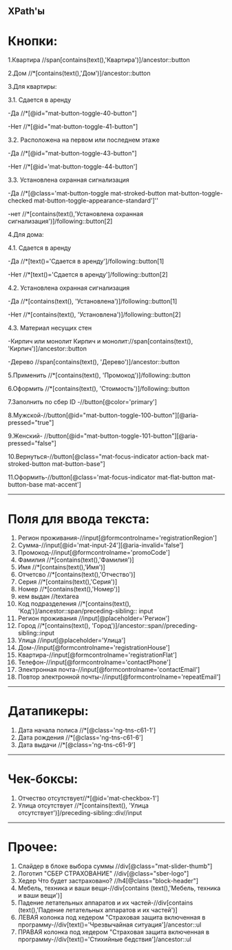 ## XPath'ы

# Кнопки:
1.Квартира
//span[contains(text(),'Квартира')]/ancestor::button

2.Дом
//*[contains(text(),'Дом')]/ancestor::button

3.Для квартиры:  

3.1. Сдается в аренду

-Да  //*[@id="mat-button-toggle-40-button"]

-Нет //*[@id="mat-button-toggle-41-button"] 

3.2.  Расположена на первом или последнем этаже   

-Да  //*[@id="mat-button-toggle-43-button"]

-Нет   //*[@id='mat-button-toggle-44-button']

3.3. Установлена охранная сигнализация

-Да  //*[@class='mat-button-toggle mat-stroked-button mat-button-toggle-checked mat-button-toggle-appearance-standard']''

-нет //*[contains(text(),'Установлена охранная сигнализация')]/following::button[2] 

4.Для дома:  

4.1. Сдается в аренду 

-Да  //*[text()='Сдается в аренду']/following::button[1]  

-Нет   //*[text()='Сдается в аренду']/following::button[2]  

4.2. Установлена охранная сигнализация   

-Да  //*[contains(text(), 'Установлена')]/following::button[1]  

-Нет  //*[contains(text(), 'Установлена')]/following::button[2]   

4.3.  Материал несущих стен  

-Кирпич или монолит  Кирпич и монолит://span[contains(text(), 'Кирпич')]/ancestor::button  

-Дерево //span[contains(text(), 'Дерево')]/ancestor::button

5.Применить //*[contains(text(), 'Промокод')]/following::button

6.Оформить //*[contains(text(), 'Стоимость')]/following::button

7.Заполнить по сбер ID -\//button[@color='primary']

8.Мужской-\//button[@id="mat-button-toggle-100-button"][@aria-pressed="true"]

9.Женский- \//button[@id="mat-button-toggle-101-button"][@aria-pressed="false"]

10.Вернуться-\//button[@class="mat-focus-indicator action-back mat-stroked-button mat-button-base"]

11.Оформить-\//button[@class='mat-focus-indicator mat-flat-button mat-button-base mat-accent']

***
# Поля для ввода текста:

1. Регион проживания-\//input[@formcontrolname='registrationRegion']
2. Сумма-\//input[@id='mat-input-24'][@aria-invalid='false']
3. Промокод-\//input[@formcontrolname='promoCode']
4. Фамилия //*[contains(text(),'Фамилия')]
5. Имя //*[contains(text(),'Имя')]
6. Отчетсво //*[contains(text(),'Отчество')]
7. Серия //*[contains(text(),'Серия')]
8. Номер //*[contains(text(),'Номер')]
9. кем выдан //textarea
10. Код подразделения //*[contains(text(), 'Код')]/ancestor::span/preceding-sibling:: input
11. Регион проживания //input[@placeholder='Регион']
12. Город //*[contains(text(), 'Город')]/ancestor::span//preceding-sibling::input
13. Улица //input[@placeholder='Улица']
14. Дом-\//input[@formcontrolname='registrationHouse']
15. Квартира-\//input[@formcontrolname='registrationFlat']
16. Телефон-\//input[@formcontrolname='contactPhone']
17. Электронная почта-\//input[@formcontrolname='contactEmail']
18. Повтор электронной почты-\//input[@formcontrolname='repeatEmail']
***
# Датапикеры:
1. Дата начала полиса //*[@class='ng-tns-c61-1']
2. Дата рождения //*[@class='ng-tns-c61-6'] 
3. Дата выдачи //*[@class='ng-tns-c61-9']
***
# Чек-боксы:
1. Отчество отсутствует//*[@id='mat-checkbox-1']
2. Улица отсутствует //*[contains(text(), 'Улица отсутствует')]/preceding-sibling::div//input
***
# Прочее:
1. Слайдер в блоке выбора суммы //div[@class="mat-slider-thumb"]
2. Логотип "СБЕР СТРАХОВАНИЕ" //div[@class="sber-logo"]
3. Хедер Что будет застраховано? //h4[@class="block-header"] 
4. Мебель, техника и ваши вещи-\//div[contains (text(),'Мебель, техника и ваши вещи')]
5. Падение летательных аппаратов и их частей-\//div[contains (text(),'Падение летательных аппаратов и их частей')]
6. ЛЕВАЯ колонка под хедером "Страховая защита включенная в программу-\//div[text()='Чрезвычайная ситуация']/ancestor::ul
7. ПРАВАЯ колонка под хедером "Страховая защита включенная в программу-\//div[text()='Стихийные бедствия']/ancestor::ul








